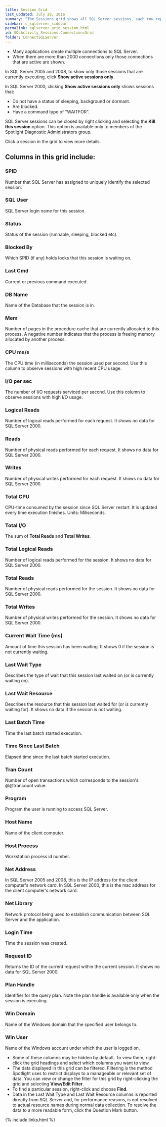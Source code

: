 ```yaml
---
title: Session Grid
last_updated: July 29, 2016
summary: "The Sessions grid shows all SQL Server sessions, each row representing a single SQL Server session."
sidebar: c_sqlserver_sidebar
permalink: sqlserver_grid_session.html
id: SQLActivity_Sessions.ConnectionsGrid
folder: ConnectSQLServer
---
```


<note type="note"></note>

* Many applications create multiple connections to SQL Server.
* When there are more than 2000 connections only those connections that are active are shown.

In SQL Server 2005 and 2008, to show only those sessions that are currently executing, click **Show active sessions only**.

In SQL Server 2000, clicking **Show active sessions only** shows sessions that:

* Do not have a status of sleeping, background or dormant.
* Are blocked.
* Have a command type of "WAITFOR".

SQL Server sessions can be closed by right clicking and selecting the **Kill this session** option. This option is available only to members of the Spotlight Diagnostic Administrators group.

Click a session in the grid to view more details.

## Columns in this grid include:

### SPID

Number that SQL Server has assigned to uniquely identify the selected session.

### SQL User

SQL Server login name for this session.

### Status

Status of the session (runnable, sleeping, blocked etc).

### Blocked By

Which SPID (if any) holds locks that this session is waiting on.

### Last Cmd

Current or previous command executed.

### DB Name

Name of the Database that the session is in.

### Mem

Number of pages in the procedure cache that are currently allocated to this process. A negative number indicates that the process is freeing memory allocated by another process.

### CPU ms/s

The CPU time (in milliseconds) the session used per second. Use this column to observe sessions with high recent CPU usage.

### I/O per sec

The number of I/O requests serviced per second. Use this column to observe sessions with high I/O usage.

### Logical Reads

Number of logical reads performed for each request.  It shows no data for SQL Server 2000.

### Reads

Number of physical reads performed for each request.  It shows no data for SQL Server 2000.

### Writes

Number of physical writes performed for each request.  It shows no data for SQL Server 2000.

### Total CPU

CPU-time consumed by the session since SQL Server restart. It is updated every time execution finishes. Units: Miliseconds.

### Total I/O

The sum of **Total Reads** and **Total Writes**.

### Total Logical Reads

Number of logical reads performed for the session. It shows no data for SQL Server 2000.

### Total Reads

Number of physical reads performed for the session. It shows no data for SQL Server 2000.

### Total Writes

Number of physical writes performed for the session. It shows no data for SQL Server 2000.

### Current Wait Time (ms)

Amount of time this session has been waiting. It shows 0 if the session is not currently waiting.

### Last Wait Type

Describes the type of wait that this session last waited on (or is currently waiting on).

### Last Wait Resource

Describes the resource that this session last waited for (or is currently waiting for). It shows no data if the session is not waiting.

### Last Batch Time

Time the last batch started execution.

### Time Since Last Batch

Elapsed time since the last batch started execution.

### Tran Count

Number of open transactions which corresponds to the session's @@trancount value.

### Program

Program the user is running to access SQL Server.

### Host Name

Name of the client computer.

### Host Process

Workstation process id number.

### Net Address

In SQL Server 2005 and 2008, this is the IP address for the client computer's network card.
In SQL Server 2000, this is the mac address for the client computer's network card.

### Net Library

Network protocol being used to establish communication between SQL Server and the application.

### Login Time

Time the session was created.

### Request ID

Returns the ID of the current request within the current session. It shows no data for SQL Server 2000.

### Plan Handle

Identifier for the query plan. Note the plan handle is available only when the session is executing.

### Win Domain

Name of the Windows domain that the specified user belongs to.

### Win User

Name of the Windows account under which the user is logged on.


<note type="note"></note>
* Some of these columns may be hidden by default. To view them, right-click the grid headings and select which columns you want to view.
* The data displayed in this grid can be filtered. Filtering is the method Spotlight uses to restrict displays to a manageable or relevant set of data. You can view or change the filter for this grid by right-clicking the grid and selecting **View/Edit Filter**.
* To find a particular session, right-click and choose **Find**.
* Data in the Last Wait Type and Last Wait Resource columns is reported directly from SQL Server and, for performance reasons, is not resolved to actual resource names during normal data collection. To resolve the data to a more readable form, click the Question Mark button.


{% include links.html %}

